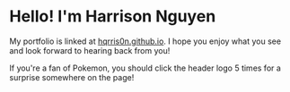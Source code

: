 # Hello! I'm Harrison Nguyen
My portfolio is linked at [hqrris0n.github.io](https://hqrris0n.github.io/). I hope you enjoy what you see and look forward to hearing back from you!

If you're a fan of Pokemon, you should click the header logo 5 times for a surprise somewhere on the page!